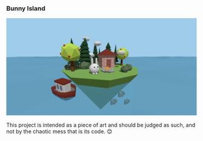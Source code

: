 ### Bunny Island

![Preview Image](./preview.png)

This project is intended as a piece of art and should be judged as such, and not by the chaotic mess that is its code. 😊
